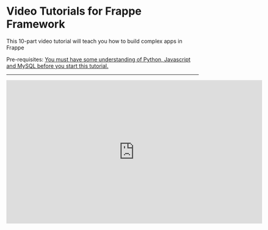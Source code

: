 <!-- add-breadcrumbs -->
# Video Tutorials for Frappe Framework

This 10-part video tutorial will teach you how to build complex apps in Frappe

Pre-requisites: <a href="/docs/user/en/tutorial/before.html" target="_blank">You must have some understanding of Python, Javascript and MySQL before you start this tutorial.</a>

---

<iframe width="670" height="376" src="https://www.youtube.com/embed/videoseries?list=PL3lFfCEoMxvzHtsZHFJ4T3n5yMM3nGJ1W" frameborder="0" allowfullscreen></iframe>

